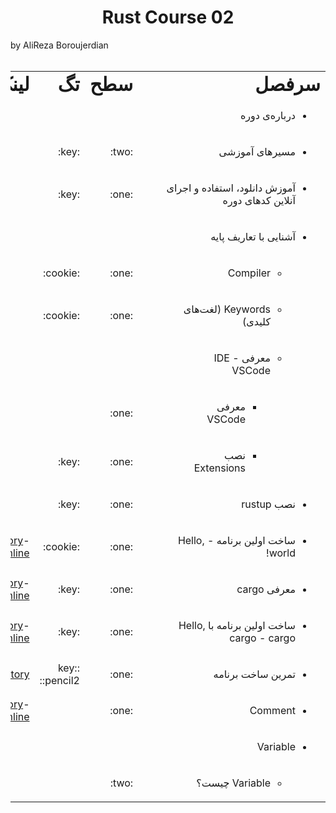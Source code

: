 <h1 align="center">Rust Course 02</h1> by AliReza Boroujerdian

<br />
<br />

<div dir="rtl">
  <table border="0" dir="rtl">
   <tr>
      <td><b style="font-size:30px">سرفصل</b></td>
      <td><b style="font-size:30px">سطح</b></td>
      <td><b style="font-size:30px">تگ</b></td>
      <td><b style="font-size:30px">لینک</b></td>
   </tr>
   <tr>
      <td>
        <ul dir="rtl">
          <li>درباره‌ی دوره</li>
        </ul>
      </td>
      <td></td>
      <td></td>
      <td></td>
   </tr>
   <tr>
      <td>
        <ul dir="rtl">
          <li>مسیر‌های آموزشی</li>
        </ul>
      </td>
      <td>:two:</td>
      <td>:key:</td>
      <td></td>
   </tr>
  <tr>
      <td>
        <ul dir="rtl">
          <li>آموزش دانلود، استفاده و اجرای آنلاین کدهای دوره</li>
        </ul>
      </td>
      <td>:one:</td>
      <td>:key:</td>
      <td></td>
   </tr>
   <tr>
      <td>
        <ul dir="rtl">
          <li>آشنایی با تعاریف پایه</li>
        </ul>
      </td>
      <td></td>
      <td></td>
      <td></a></td>
   </tr>
   <tr>
      <td>
        <ul dir="rtl">
          <ul dir="rtl">
          <li>Compiler</li>
          </ul>
        </ul>
      </td>
      <td>:one:</td>
      <td>:cookie:</td>
      <td></td>
   </tr>
   <tr>
      <td>
        <ul dir="rtl">
          <ul dir="rtl">
          <li>Keywords (لغت‌های کلیدی)</li>
          </ul>
        </ul>
      </td>
      <td>:one:</td>
      <td>:cookie:</td>
      <td></td>
   </tr>
  <tr>
      <td>
        <ul dir="rtl">
          <ul dir="rtl">
          <li>معرفی IDE - VSCode</li>
          </ul>
        </ul>
      </td>
      <td></td>
      <td></td>
      <td></td>
   </tr>
  <tr>
      <td>
        <ul dir="rtl">
          <ul dir="rtl">
            <ul dir="rtl">
              <li>معرفی VSCode</li>
            </ul>
          </ul>
        </ul>
      </td>
      <td>:one:</td>
      <td></td>
      <td></td>
   </tr>
  <tr>
      <td>
        <ul dir="rtl">
          <ul dir="rtl">
            <ul dir="rtl">
              <li>نصب Extensions</li>
            </ul>
          </ul>
        </ul>
      </td>
      <td>:one:</td>
      <td>:key:</td>
      <td></td>
   </tr>
   <tr>
      <td>
        <ul dir="rtl">
          <li>نصب rustup</li>
        </ul>
      </td>
      <td>:one:</td>
      <td>:key:</td>
      <td></td>
   </tr>
  <tr>
      <td>
        <ul dir="rtl">
          <li>ساخت اولین برنامه - Hello, world!</li>
        </ul>
      </td>
      <td>:one:</td>
      <td>:cookie:</td>
      <td><a href="https://github.com/AliRezaBoroujerdian/Course_Rust_2/blob/0d02d932f94663437904dff415d6f1053c3e27cf/S001_GettingStarted/P001_hello_world/main.rs">Directory</a>-<a href="https://play.rust-lang.org/?version=stable&mode=debug&edition=2021&gist=e8f41c82b3474d3f3c8b57bc0e72ecc4">Try Online</a></td>
   </tr>
  <tr>
      <td>
        <ul dir="rtl">
          <li>معرفی cargo</li>
        </ul>
      </td>
      <td>:one:</td>
      <td>:key:</td>
      <td><a href="url">Directory</a>-<a href="url">Try Online</a></td>
   </tr>
  <tr>
      <td>
        <ul dir="rtl">
          <li>ساخت اولین برنامه با Hello, cargo - cargo</li>
        </ul>
      </td>
      <td>:one:</td>
      <td>:key:</td>
      <td><a href="url">Directory</a>-<a href="url">Try Online</a></td>
   </tr>
  <tr>
      <td>
        <ul dir="rtl">
          <li>تمرین ساخت برنامه</li>
        </ul>
      </td>
      <td>:one:</td>
      <td>:key: :pencil2:</td>
      <td><a href="https://github.com/AliRezaBoroujerdian/Course_Rust_2/blob/059509eb064a31180a96b9c0d497ba534bb27f78/S001_GettingStarted/p003_/README.md">Directory</a></td>
   </tr>
  <tr>
      <td>
        <ul dir="rtl">
          <li>Comment</li>
        </ul>
      </td>
      <td>:one:</td>
      <td></td>
      <td><a href="https://github.com/AliRezaBoroujerdian/Course_Rust_2/blob/0d02d932f94663437904dff415d6f1053c3e27cf/S001_GettingStarted/P001_hello_world/main.rs">Directory</a>-<a href="https://play.rust-lang.org/?version=stable&mode=debug&edition=2021&gist=e8f41c82b3474d3f3c8b57bc0e72ecc4">Try Online</a></td>
   </tr>
  <tr>
      <td>
        <ul dir="rtl">
          <li>Variable</li>
        </ul>
      </td>
      <td></td>
      <td></td>
      <td></td>
   </tr>
  <tr>
      <td>
        <ul dir="rtl">
          <ul dir="rtl">
            <li>Variable چیست؟</li>
          </ul>
        </ul>
      </td>
      <td>:two:</td>
      <td></td>
      <td></td>
   </tr>
  </table>
</div>
